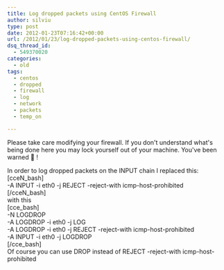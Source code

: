 ```yaml
---
title: Log dropped packets using CentOS Firewall
author: silviu
type: post
date: 2012-01-23T07:16:42+00:00
url: /2012/01/23/log-dropped-packets-using-centos-firewall/
dsq_thread_id:
  - 549370020
categories:
  - old
tags:
  - centos
  - dropped
  - firewall
  - log
  - network
  - packets
  - temp_on

---
```

Please take care modifying your firewall. If you don't understand what's being done here you may lock yourself out of your machine. You've been warned 🙂 !

In order to log dropped packets on the INPUT chain I replaced this:  
[cceN_bash]  
-A INPUT -i eth0 -j REJECT -reject-with icmp-host-prohibited  
[/cceN_bash]  
with this  
[cce_bash]  
-N LOGDROP  
-A LOGDROP -i eth0 -j LOG  
-A LOGDROP -i eth0 -j REJECT -reject-with icmp-host-prohibited  
-A INPUT -i eth0 -j LOGDROP  
[/cce_bash]  
Of course you can use DROP instead of REJECT -reject-with icmp-host-prohibited